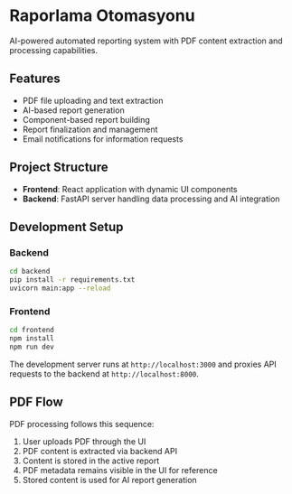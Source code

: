 # Raporlama Otomasyonu

AI-powered automated reporting system with PDF content extraction and processing capabilities.

## Features

- PDF file uploading and text extraction
- AI-based report generation
- Component-based report building
- Report finalization and management
- Email notifications for information requests

## Project Structure

- **Frontend**: React application with dynamic UI components
- **Backend**: FastAPI server handling data processing and AI integration

## Development Setup

### Backend

```bash
cd backend
pip install -r requirements.txt
uvicorn main:app --reload
```

### Frontend

```bash
cd frontend
npm install
npm run dev
```

The development server runs at `http://localhost:3000` and proxies API requests to the backend at `http://localhost:8000`.

## PDF Flow

PDF processing follows this sequence:
1. User uploads PDF through the UI
2. PDF content is extracted via backend API
3. Content is stored in the active report
4. PDF metadata remains visible in the UI for reference
5. Stored content is used for AI report generation